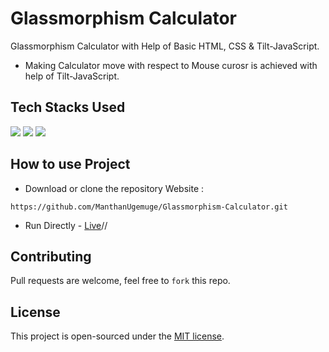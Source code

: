 # Glassmorphism Calculator
Glassmorphism Calculator with Help of Basic HTML, CSS & Tilt-JavaScript.</br>
- Making Calculator move with respect to Mouse curosr is achieved with help of Tilt-JavaScript.

## Tech Stacks Used

<a target="_blank" href="https://www.w3schools.com/html/default.asp"><img src="https://img.shields.io/badge/html5%20-%23E34F26.svg?&style=for-the-badge&logo=html5&logoColor=white"></img></a>
<a target="_blank" href="https://www.w3schools.com/css/default.asp"><img src="https://img.shields.io/badge/css3%20-%231572B6.svg?&style=for-the-badge&logo=css3&logoColor=white"></img></a>
<a target="_blank" href="https://www.w3schools.com/js/default.asp"><img src="https://img.shields.io/badge/javascript%20-%23323330.svg?&style=for-the-badge&logo=javascript&logoColor=%23F7DF1E"></img></a>


## How to use Project

- Download or clone the repository Website : 

```
https://github.com/ManthanUgemuge/Glassmorphism-Calculator.git
```
- Run Directly - [Live](https://manthanugemuge.github.io/Glassmorphism-Calculator/)//


## Contributing
Pull requests are welcome, feel free to ```fork``` this repo.

## License
This project is open-sourced under the [MIT license]().
